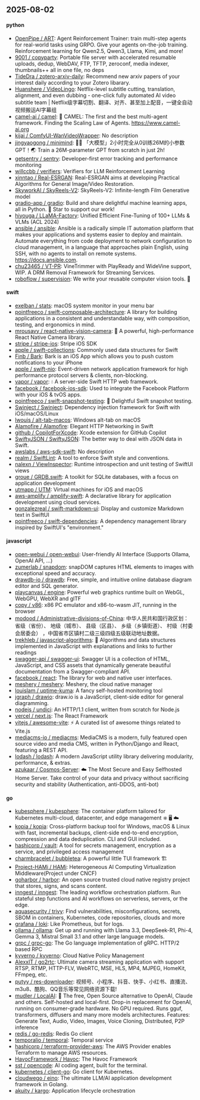 ## 2025-08-02

#### python
* [OpenPipe / ART](https://github.com/OpenPipe/ART): Agent Reinforcement Trainer: train multi-step agents for real-world tasks using GRPO. Give your agents on-the-job training. Reinforcement learning for Qwen2.5, Qwen3, Llama, Kimi, and more!
* [9001 / copyparty](https://github.com/9001/copyparty): Portable file server with accelerated resumable uploads, dedup, WebDAV, FTP, TFTP, zeroconf, media indexer, thumbnails++ all in one file, no deps
* [TideDra / zotero-arxiv-daily](https://github.com/TideDra/zotero-arxiv-daily): Recommend new arxiv papers of your interest daily according to your Zotero libarary.
* [Huanshere / VideoLingo](https://github.com/Huanshere/VideoLingo): Netflix-level subtitle cutting, translation, alignment, and even dubbing - one-click fully automated AI video subtitle team | Netflix级字幕切割、翻译、对齐、甚至加上配音，一键全自动视频搬运AI字幕组
* [camel-ai / camel](https://github.com/camel-ai/camel): 🐫 CAMEL: The first and the best multi-agent framework. Finding the Scaling Law of Agents. https://www.camel-ai.org
* [kijai / ComfyUI-WanVideoWrapper](https://github.com/kijai/ComfyUI-WanVideoWrapper): No description
* [jingyaogong / minimind](https://github.com/jingyaogong/minimind): 🚀🚀 「大模型」2小时完全从0训练26M的小参数GPT！🌏 Train a 26M-parameter GPT from scratch in just 2h!
* [getsentry / sentry](https://github.com/getsentry/sentry): Developer-first error tracking and performance monitoring
* [willccbb / verifiers](https://github.com/willccbb/verifiers): Verifiers for LLM Reinforcement Learning
* [xinntao / Real-ESRGAN](https://github.com/xinntao/Real-ESRGAN): Real-ESRGAN aims at developing Practical Algorithms for General Image/Video Restoration.
* [SkyworkAI / SkyReels-V2](https://github.com/SkyworkAI/SkyReels-V2): SkyReels-V2: Infinite-length Film Generative model
* [gradio-app / gradio](https://github.com/gradio-app/gradio): Build and share delightful machine learning apps, all in Python. 🌟 Star to support our work!
* [hiyouga / LLaMA-Factory](https://github.com/hiyouga/LLaMA-Factory): Unified Efficient Fine-Tuning of 100+ LLMs & VLMs (ACL 2024)
* [ansible / ansible](https://github.com/ansible/ansible): Ansible is a radically simple IT automation platform that makes your applications and systems easier to deploy and maintain. Automate everything from code deployment to network configuration to cloud management, in a language that approaches plain English, using SSH, with no agents to install on remote systems. https://docs.ansible.com.
* [chu23465 / VT-PR](https://github.com/chu23465/VT-PR): VineTrimmer with PlayReady and WideVine support, WIP. A DRM Removal Framework for Streaming Services.
* [roboflow / supervision](https://github.com/roboflow/supervision): We write your reusable computer vision tools. 💜

#### swift
* [exelban / stats](https://github.com/exelban/stats): macOS system monitor in your menu bar
* [pointfreeco / swift-composable-architecture](https://github.com/pointfreeco/swift-composable-architecture): A library for building applications in a consistent and understandable way, with composition, testing, and ergonomics in mind.
* [mrousavy / react-native-vision-camera](https://github.com/mrousavy/react-native-vision-camera): 📸 A powerful, high-performance React Native Camera library.
* [stripe / stripe-ios](https://github.com/stripe/stripe-ios): Stripe iOS SDK
* [apple / swift-collections](https://github.com/apple/swift-collections): Commonly used data structures for Swift
* [Finb / Bark](https://github.com/Finb/Bark): Bark is an iOS App which allows you to push custom notifications to your iPhone
* [apple / swift-nio](https://github.com/apple/swift-nio): Event-driven network application framework for high performance protocol servers & clients, non-blocking.
* [vapor / vapor](https://github.com/vapor/vapor): 💧 A server-side Swift HTTP web framework.
* [facebook / facebook-ios-sdk](https://github.com/facebook/facebook-ios-sdk): Used to integrate the Facebook Platform with your iOS & tvOS apps.
* [pointfreeco / swift-snapshot-testing](https://github.com/pointfreeco/swift-snapshot-testing): 📸 Delightful Swift snapshot testing.
* [Swinject / Swinject](https://github.com/Swinject/Swinject): Dependency injection framework for Swift with iOS/macOS/Linux
* [lwouis / alt-tab-macos](https://github.com/lwouis/alt-tab-macos): Windows alt-tab on macOS
* [Alamofire / Alamofire](https://github.com/Alamofire/Alamofire): Elegant HTTP Networking in Swift
* [github / CopilotForXcode](https://github.com/github/CopilotForXcode): Xcode extension for GitHub Copilot
* [SwiftyJSON / SwiftyJSON](https://github.com/SwiftyJSON/SwiftyJSON): The better way to deal with JSON data in Swift.
* [awslabs / aws-sdk-swift](https://github.com/awslabs/aws-sdk-swift): No description
* [realm / SwiftLint](https://github.com/realm/SwiftLint): A tool to enforce Swift style and conventions.
* [nalexn / ViewInspector](https://github.com/nalexn/ViewInspector): Runtime introspection and unit testing of SwiftUI views
* [groue / GRDB.swift](https://github.com/groue/GRDB.swift): A toolkit for SQLite databases, with a focus on application development
* [utmapp / UTM](https://github.com/utmapp/UTM): Virtual machines for iOS and macOS
* [aws-amplify / amplify-swift](https://github.com/aws-amplify/amplify-swift): A declarative library for application development using cloud services.
* [gonzalezreal / swift-markdown-ui](https://github.com/gonzalezreal/swift-markdown-ui): Display and customize Markdown text in SwiftUI
* [pointfreeco / swift-dependencies](https://github.com/pointfreeco/swift-dependencies): A dependency management library inspired by SwiftUI's "environment."

#### javascript
* [open-webui / open-webui](https://github.com/open-webui/open-webui): User-friendly AI Interface (Supports Ollama, OpenAI API, ...)
* [zumerlab / snapdom](https://github.com/zumerlab/snapdom): snapDOM captures HTML elements to images with exceptional speed and accuracy.
* [drawdb-io / drawdb](https://github.com/drawdb-io/drawdb): Free, simple, and intuitive online database diagram editor and SQL generator.
* [playcanvas / engine](https://github.com/playcanvas/engine): Powerful web graphics runtime built on WebGL, WebGPU, WebXR and glTF
* [copy / v86](https://github.com/copy/v86): x86 PC emulator and x86-to-wasm JIT, running in the browser
* [modood / Administrative-divisions-of-China](https://github.com/modood/Administrative-divisions-of-China): 中华人民共和国行政区划：省级（省份）、 地级（城市）、 县级（区县）、 乡级（乡镇街道）、 村级（村委会居委会） ，中国省市区镇村二级三级四级五级联动地址数据。
* [trekhleb / javascript-algorithms](https://github.com/trekhleb/javascript-algorithms): 📝 Algorithms and data structures implemented in JavaScript with explanations and links to further readings
* [swagger-api / swagger-ui](https://github.com/swagger-api/swagger-ui): Swagger UI is a collection of HTML, JavaScript, and CSS assets that dynamically generate beautiful documentation from a Swagger-compliant API.
* [facebook / react](https://github.com/facebook/react): The library for web and native user interfaces.
* [meshery / meshery](https://github.com/meshery/meshery): Meshery, the cloud native manager
* [louislam / uptime-kuma](https://github.com/louislam/uptime-kuma): A fancy self-hosted monitoring tool
* [jgraph / drawio](https://github.com/jgraph/drawio): draw.io is a JavaScript, client-side editor for general diagramming.
* [nodejs / undici](https://github.com/nodejs/undici): An HTTP/1.1 client, written from scratch for Node.js
* [vercel / next.js](https://github.com/vercel/next.js): The React Framework
* [vitejs / awesome-vite](https://github.com/vitejs/awesome-vite): ⚡️ A curated list of awesome things related to Vite.js
* [mediacms-io / mediacms](https://github.com/mediacms-io/mediacms): MediaCMS is a modern, fully featured open source video and media CMS, written in Python/Django and React, featuring a REST API.
* [lodash / lodash](https://github.com/lodash/lodash): A modern JavaScript utility library delivering modularity, performance, & extras.
* [azukaar / Cosmos-Server](https://github.com/azukaar/Cosmos-Server): ☁️ The Most Secure and Easy Selfhosted Home Server. Take control of your data and privacy without sacrificing security and stability (Authentication, anti-DDOS, anti-bot)

#### go
* [kubesphere / kubesphere](https://github.com/kubesphere/kubesphere): The container platform tailored for Kubernetes multi-cloud, datacenter, and edge management ⎈ 🖥 ☁️
* [kopia / kopia](https://github.com/kopia/kopia): Cross-platform backup tool for Windows, macOS & Linux with fast, incremental backups, client-side end-to-end encryption, compression and data deduplication. CLI and GUI included.
* [hashicorp / vault](https://github.com/hashicorp/vault): A tool for secrets management, encryption as a service, and privileged access management
* [charmbracelet / bubbletea](https://github.com/charmbracelet/bubbletea): A powerful little TUI framework 🏗
* [Project-HAMi / HAMi](https://github.com/Project-HAMi/HAMi): Heterogeneous AI Computing Virtualization Middleware(Project under CNCF)
* [goharbor / harbor](https://github.com/goharbor/harbor): An open source trusted cloud native registry project that stores, signs, and scans content.
* [inngest / inngest](https://github.com/inngest/inngest): The leading workflow orchestration platform. Run stateful step functions and AI workflows on serverless, servers, or the edge.
* [aquasecurity / trivy](https://github.com/aquasecurity/trivy): Find vulnerabilities, misconfigurations, secrets, SBOM in containers, Kubernetes, code repositories, clouds and more
* [grafana / loki](https://github.com/grafana/loki): Like Prometheus, but for logs.
* [ollama / ollama](https://github.com/ollama/ollama): Get up and running with Llama 3.3, DeepSeek-R1, Phi-4, Gemma 3, Mistral Small 3.1 and other large language models.
* [grpc / grpc-go](https://github.com/grpc/grpc-go): The Go language implementation of gRPC. HTTP/2 based RPC
* [kyverno / kyverno](https://github.com/kyverno/kyverno): Cloud Native Policy Management
* [AlexxIT / go2rtc](https://github.com/AlexxIT/go2rtc): Ultimate camera streaming application with support RTSP, RTMP, HTTP-FLV, WebRTC, MSE, HLS, MP4, MJPEG, HomeKit, FFmpeg, etc.
* [putyy / res-downloader](https://github.com/putyy/res-downloader): 视频号、小程序、抖音、快手、小红书、直播流、m3u8、酷狗、QQ音乐等常见网络资源下载!
* [mudler / LocalAI](https://github.com/mudler/LocalAI): 🤖 The free, Open Source alternative to OpenAI, Claude and others. Self-hosted and local-first. Drop-in replacement for OpenAI, running on consumer-grade hardware. No GPU required. Runs gguf, transformers, diffusers and many more models architectures. Features: Generate Text, Audio, Video, Images, Voice Cloning, Distributed, P2P inference
* [redis / go-redis](https://github.com/redis/go-redis): Redis Go client
* [temporalio / temporal](https://github.com/temporalio/temporal): Temporal service
* [hashicorp / terraform-provider-aws](https://github.com/hashicorp/terraform-provider-aws): The AWS Provider enables Terraform to manage AWS resources.
* [HavocFramework / Havoc](https://github.com/HavocFramework/Havoc): The Havoc Framework
* [sst / opencode](https://github.com/sst/opencode): AI coding agent, built for the terminal.
* [kubernetes / client-go](https://github.com/kubernetes/client-go): Go client for Kubernetes.
* [cloudwego / eino](https://github.com/cloudwego/eino): The ultimate LLM/AI application development framework in Golang.
* [akuity / kargo](https://github.com/akuity/kargo): Application lifecycle orchestration
